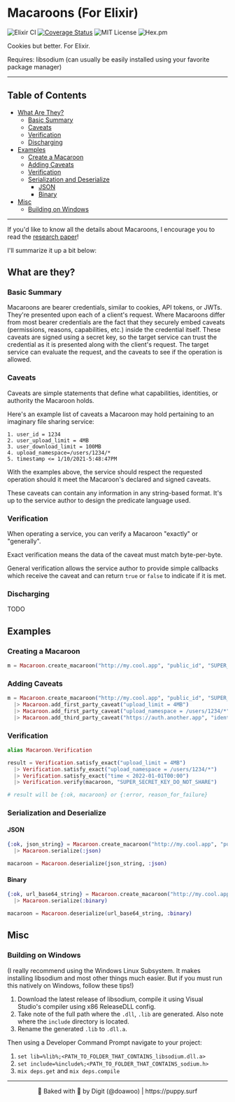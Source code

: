 # Macaroons (For Elixir)


![Elixir CI](https://github.com/doawoo/macaroon/workflows/Elixir%20CI/badge.svg?branch=main)
[![Coverage Status](https://coveralls.io/repos/github/doawoo/macaroon/badge.svg?branch=main)](https://coveralls.io/github/doawoo/macaroon?branch=main)
![MIT License](https://img.shields.io/badge/License-MIT-important)
![Hex.pm](https://img.shields.io/hexpm/v/macaroon)


Cookies but better. For Elixir.

Requires: libsodium (can usually be easily installed using your favorite package manager)

---

## Table of Contents

* [What Are They?](https://github.com/doawoo/macaroon#what-are-they)
  * [Basic Summary](https://github.com/doawoo/macaroon#basic-summary)
  * [Caveats](https://github.com/doawoo/macaroon#caveats)
  * [Verification](https://github.com/doawoo/macaroon#verification)
  * [Discharging](https://github.com/doawoo/macaroon#discharging)
* [Examples](https://github.com/doawoo/macaroon#examples)
  * [Create a Macaroon](https://github.com/doawoo/macaroon#creating-a-macaroon)
  * [Adding Caveats](https://github.com/doawoo/macaroon#adding-caveats)
  * [Verification](https://github.com/doawoo/macaroon#verification-1)
  * [Serialization and Deserialize](https://github.com/doawoo/macaroon#serialization-and-deserialize)
    * [JSON](https://github.com/doawoo/macaroon#json)
    * [Binary](https://github.com/doawoo/macaroon#binary)
* [Misc](https://github.com/doawoo/macaroon#misc)
  * [Building on Windows](https://github.com/doawoo/macaroon#building-on-windows)
---

If you'd like to know all the details about Macaroons, I encourage you to read the [research paper](https://research.google/pubs/pub41892/)!

I'll summarize it up a bit below:

## What are they?

### Basic Summary

Macaroons are bearer credentials, similar to cookies, API tokens, or JWTs. They're presented upon each of a client's request. Where Macaroons differ from most bearer credentials are the fact that they securely embed caveats (permissions, reasons, capabilities, etc.) inside the credential itself. These caveats are signed using a secret key, so the target service can trust the credential as it is presented along with the client's request. The target service can evaluate the request, and the caveats to see if the operation is allowed.

### Caveats

Caveats are simple statements that define what capabilities, identities, or authority the Macaroon holds.

Here's an example list of caveats a Macaroon may hold pertaining to an imaginary file sharing service:

```
1. user_id = 1234
2. user_upload_limit = 4MB
3. user_download_limit = 100MB
4. upload_namespace=/users/1234/*
5. timestamp <= 1/10/2021-5:48:47PM
```

With the examples above, the service should respect the requested operation should it meet the Macaroon's declared and signed caveats.

These caveats can contain any information in any string-based format. It's up to the service author to design the predicate language used.

### Verification

When operating a service, you can verify a Macaroon "exactly" or "generally". 

Exact verification means the data of the caveat must match byte-per-byte. 

General verification allows the service author to provide simple callbacks which receive the caveat and can return `true` or `false` to indicate if it is met.

### Discharging

TODO

## Examples

### Creating a Macaroon

```elixir
m = Macaroon.create_macaroon("http://my.cool.app", "public_id", "SUPER_SECRET_KEY_DO_NOT_SHARE")
```

### Adding Caveats

```elixir
m = Macaroon.create_macaroon("http://my.cool.app", "public_id", "SUPER_SECRET_KEY_DO_NOT_SHARE")
  |> Macaroon.add_first_party_caveat("upload_limit = 4MB")
  |> Macaroon.add_first_party_caveat("upload_namespace = /users/1234/*")
  |> Macaroon.add_third_party_caveat("https://auth.another.app", "identity_caveat", "SECRET_SHARED_KEY")
```

### Verification

```elixir
alias Macaroon.Verification

result = Verification.satisfy_exact("upload_limit = 4MB")
  |> Verification.satisfy_exact("upload_namespace = /users/1234/*")
  |> Verification.satisfy_exact("time < 2022-01-01T00:00")
  |> Verification.verify(macaroon, "SUPER_SECRET_KEY_DO_NOT_SHARE")

# result will be {:ok, macaroon} or {:error, reason_for_failure}
```

### Serialization and Deserialize

#### JSON

```elixir
{:ok, json_string} = Macaroon.create_macaroon("http://my.cool.app", "public_id", "SUPER_SECRET_KEY")
  |> Macaroon.serialize(:json)

macaroon = Macaroon.deserialize(json_string, :json)
```

#### Binary

```elixir
{:ok, url_base64_string} = Macaroon.create_macaroon("http://my.cool.app", "public_id", "SUPER_SECRET_KEY")
  |> Macaroon.serialize(:binary)

macaroon = Macaroon.deserialize(url_base64_string, :binary)
```

## Misc

### Building on Windows

(I really recommend using the Windows Linux Subsystem. It makes installing libsodium and most other things much easier. But if you must run this natively on Windows, follow these tips!)

1. Download the latest release of libsodium, compile it using Visual Studio's compiler using x86 ReleaseDLL config. 
2. Take note of the full path where the `.dll`, `.lib` are generated. Also note where the `include` directory is located.
3. Rename the generated `.lib` to `.dll.a`.

Then using a Developer Command Prompt navigate to your project:

1. `set lib=%lib%;<PATH_TO_FOLDER_THAT_CONTAINS_libsodium.dll.a>`
2. `set include=%include%;<PATH_TO_FOLDER_THAT_CONTAINS_sodium.h>`
3. `mix deps.get` and `mix deps.compile`

---

<p align="center">
  🍪 Baked with 🐾 by Digit (@doawoo) | https://puppy.surf
</p>